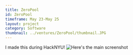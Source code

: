 ```yaml
---
title: ZeroPool
id: ZeroPool
timeframe: May 23-May 25
layout: project
category: Software
thumbnail: ../ventures/ZeroPool/thumbnail.JPG
---
```


I made this during HackNYU!
![Here's the main screenshot](../ventures/ZeroPool/main.JPG)